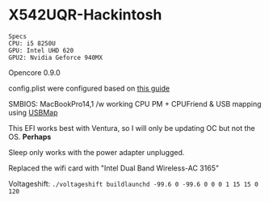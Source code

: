 # X542UQR-Hackintosh

```
Specs
CPU: i5 8250U
GPU: Intel UHD 620
GPU2: Nvidia Geforce 940MX
```

Opencore 0.9.0

config.plist were configured based on [this guide](https://dortania.github.io/OpenCore-Install-Guide/config-laptop.plist/kaby-lake.html)

SMBIOS: MacBookPro14,1 /w working CPU PM + CPUFriend & USB mapping using 
[USBMap](https://github.com/corpnewt/USBMap)


This EFI works best with Ventura, so I will only be updating OC but not 
the OS. **Perhaps**

Sleep only works with the power adapter unplugged.

Replaced the wifi card with "Intel Dual Band Wireless-AC 3165"

Voltageshift: `./voltageshift buildlaunchd -99.6 0 -99.6 0 0 0 1 15 15 0 120`
